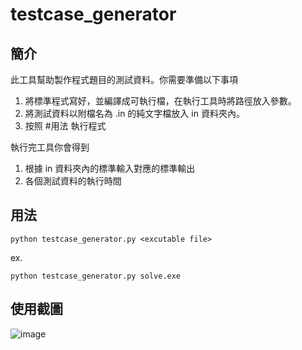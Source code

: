# testcase_generator

## 簡介
此工具幫助製作程式題目的測試資料。你需要準備以下事項
1. 將標準程式寫好，並編譯成可執行檔，在執行工具時將路徑放入參數。
2. 將測試資料以附檔名為 .in 的純文字檔放入 in 資料夾內。
3. 按照 #用法 執行程式

執行完工具你會得到
1. 根據 in 資料夾內的標準輸入對應的標準輸出
2. 各個測試資料的執行時間

## 用法
```
python testcase_generator.py <excutable file>
```
ex.
```
python testcase_generator.py solve.exe
```

## 使用截圖
![image](https://i.imgur.com/g2duYlC.jpg)
